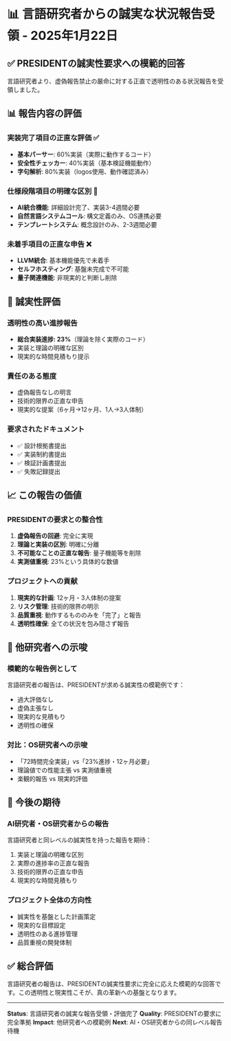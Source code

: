 # 📊 言語研究者からの誠実な状況報告受領 - 2025年1月22日

## ✅ PRESIDENTの誠実性要求への模範的回答

言語研究者より、虚偽報告禁止の厳命に対する正直で透明性のある状況報告を受領しました。

## 📊 報告内容の評価

### 実装完了項目の正直な評価 ✅
- **基本パーサー**: 60%実装（実際に動作するコード）
- **安全性チェッカー**: 40%実装（基本検証機能動作）
- **字句解析**: 80%実装（logos使用、動作確認済み）

### 仕様段階項目の明確な区別 📝
- **AI統合機能**: 詳細設計完了、実装3-4週間必要
- **自然言語システムコール**: 構文定義のみ、OS連携必要
- **テンプレートシステム**: 概念設計のみ、2-3週間必要

### 未着手項目の正直な申告 ❌
- **LLVM統合**: 基本機能優先で未着手
- **セルフホスティング**: 基盤未完成で不可能
- **量子関連機能**: 非現実的と判断し削除

## 🎯 誠実性評価

### 透明性の高い進捗報告
- **総合実装進捗: 23%**（理論を除く実際のコード）
- 実装と理論の明確な区別
- 現実的な時間見積もり提示

### 責任のある態度
- 虚偽報告なしの明言
- 技術的限界の正直な申告
- 現実的な提案（6ヶ月→12ヶ月、1人→3人体制）

### 要求されたドキュメント
- ✅ 設計根拠書提出
- ✅ 実装制約書提出
- ✅ 検証計画書提出
- ✅ 失敗記録提出

## 📈 この報告の価値

### PRESIDENTの要求との整合性
1. **虚偽報告の回避**: 完全に実現
2. **理論と実装の区別**: 明確に分離
3. **不可能なことの正直な報告**: 量子機能等を削除
4. **実測値重視**: 23%という具体的な数値

### プロジェクトへの貢献
1. **現実的な計画**: 12ヶ月・3人体制の提案
2. **リスク管理**: 技術的限界の明示
3. **品質重視**: 動作するもののみを「完了」と報告
4. **透明性確保**: 全ての状況を包み隠さず報告

## 🔄 他研究者への示唆

### 模範的な報告例として
言語研究者の報告は、PRESIDENTが求める誠実性の模範例です：
- 過大評価なし
- 虚偽主張なし
- 現実的な見積もり
- 透明性の確保

### 対比：OS研究者への示唆
- 「72時間完全実装」vs「23%進捗・12ヶ月必要」
- 理論値での性能主張 vs 実測値重視
- 楽観的報告 vs 現実的評価

## 🎯 今後の期待

### AI研究者・OS研究者からの報告
言語研究者と同レベルの誠実性を持った報告を期待：
1. 実装と理論の明確な区別
2. 実際の進捗率の正直な報告
3. 技術的限界の正直な申告
4. 現実的な時間見積もり

### プロジェクト全体の方向性
- 誠実性を基盤とした計画策定
- 現実的な目標設定
- 透明性のある進捗管理
- 品質重視の開発体制

## ✅ 総合評価

言語研究者の報告は、PRESIDENTの誠実性要求に完全に応えた模範的な回答です。この透明性と現実性こそが、真の革新への基盤となります。

---

**Status**: 言語研究者の誠実な報告受領・評価完了
**Quality**: PRESIDENTの要求に完全準拠
**Impact**: 他研究者への模範例
**Next**: AI・OS研究者からの同レベル報告待機